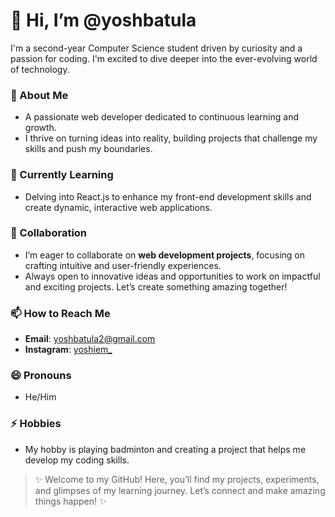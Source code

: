 # 👋 Hi, I’m @yoshbatula
I'm a second-year Computer Science student driven by curiosity and a passion for coding. I'm excited to dive deeper into the ever-evolving world of technology.

### 👀 About Me  
- A passionate web developer dedicated to continuous learning and growth.
- I thrive on turning ideas into reality, building projects that challenge my skills and push my boundaries.

### 🌱 Currently Learning  
- Delving into React.js to enhance my front-end development skills and create dynamic, interactive web applications.

### 💞️ Collaboration  
- I’m eager to collaborate on **web development projects**, focusing on crafting intuitive and user-friendly experiences.  
- Always open to innovative ideas and opportunities to work on impactful and exciting projects. Let’s create something amazing together!  

### 📫 How to Reach Me  
- **Email**: yoshbatula2@gmail.com  
- **Instagram**: [yoshiem_](https://www.instagram.com/yoshiem_)

### 😄 Pronouns  
- He/Him  

### ⚡ Hobbies
- My hobby is playing badminton and creating a project that helps me develop my coding skills. 

> ✨ Welcome to my GitHub! Here, you’ll find my projects, experiments, and glimpses of my learning journey. Let’s connect and make amazing things happen! ✨
